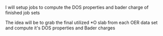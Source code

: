 I will setup jobs to compute the DOS properties and bader charge of finished job sets

The idea will be to grab the final utilized \*O slab from each OER data set and compute it's DOS properties and Bader charges
